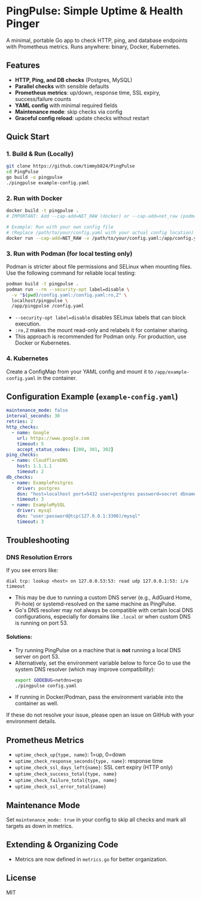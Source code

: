 # PingPulse: Simple Uptime & Health Pinger

A minimal, portable Go app to check HTTP, ping, and database endpoints with Prometheus metrics. Runs anywhere: binary, Docker, Kubernetes.

## Features

- **HTTP, Ping, and DB checks** (Postgres, MySQL)
- **Parallel checks** with sensible defaults
- **Prometheus metrics**: up/down, response time, SSL expiry, success/failure counts
- **YAML config** with minimal required fields
- **Maintenance mode**: skip checks via config
- **Graceful config reload**: update checks without restart

## Quick Start

### 1. Build & Run (Locally)

```sh
git clone https://github.com/timmyb824/PingPulse
cd PingPulse
go build -o pingpulse
./pingpulse example-config.yaml
```

### 2. Run with Docker

```sh
docker build -t pingpulse .
# IMPORTANT: Add --cap-add=NET_RAW (docker) or --cap-add=net_raw (podman) for ping checks

# Example: Run with your own config file
# (Replace /path/to/your/config.yaml with your actual config location)
docker run --cap-add=NET_RAW -v /path/to/your/config.yaml:/app/config.yaml pingpulse /app/config.yaml
```

### 3. Run with Podman (for local testing only)

Podman is stricter about file permissions and SELinux when mounting files. Use the following command for reliable local testing:

```sh
podman build -t pingpulse .
podman run --rm --security-opt label=disable \
  -v "$(pwd)/config.yaml:/config.yaml:ro,Z" \
  localhost/pingpulse \
  /app/pingpulse /config.yaml
```

- `--security-opt label=disable` disables SELinux labels that can block execution.
- `:ro,Z` makes the mount read-only and relabels it for container sharing.
- This approach is recommended for Podman only. For production, use Docker or Kubernetes.

### 4. Kubernetes

Create a ConfigMap from your YAML config and mount it to `/app/example-config.yaml` in the container.

## Configuration Example (`example-config.yaml`)

```yaml
maintenance_mode: false
interval_seconds: 30
retries: 2
http_checks:
  - name: Google
    url: https://www.google.com
    timeout: 5
    accept_status_codes: [200, 301, 302]
ping_checks:
  - name: CloudflareDNS
    host: 1.1.1.1
    timeout: 2
db_checks:
  - name: ExamplePostgres
    driver: postgres
    dsn: "host=localhost port=5432 user=postgres password=secret dbname=postgres sslmode=disable"
    timeout: 3
  - name: ExampleMySQL
    driver: mysql
    dsn: "user:password@tcp(127.0.0.1:3306)/mysql"
    timeout: 3
```

## Troubleshooting

### DNS Resolution Errors

If you see errors like:

```
dial tcp: lookup <host> on 127.0.0.53:53: read udp 127.0.0.1:53: i/o timeout
```

- This may be due to running a custom DNS server (e.g., AdGuard Home, Pi-hole) or systemd-resolved on the same machine as PingPulse.
- Go's DNS resolver may not always be compatible with certain local DNS configurations, especially for domains like `.local` or when custom DNS is running on port 53.

#### Solutions:

- Try running PingPulse on a machine that is **not** running a local DNS server on port 53.
- Alternatively, set the environment variable below to force Go to use the system DNS resolver (which may improve compatibility):
  ```sh
  export GODEBUG=netdns=cgo
  ./pingpulse config.yaml
  ```
- If running in Docker/Podman, pass the environment variable into the container as well.

If these do not resolve your issue, please open an issue on GitHub with your environment details.

## Prometheus Metrics

- `uptime_check_up{type, name}`: 1=up, 0=down
- `uptime_check_response_seconds{type, name}`: response time
- `uptime_check_ssl_days_left{name}`: SSL cert expiry (HTTP only)
- `uptime_check_success_total{type, name}`
- `uptime_check_failure_total{type, name}`
- `uptime_check_ssl_error_total{name}`

## Maintenance Mode

Set `maintenance_mode: true` in your config to skip all checks and mark all targets as down in metrics.

## Extending & Organizing Code

- Metrics are now defined in `metrics.go` for better organization.

## License

MIT
